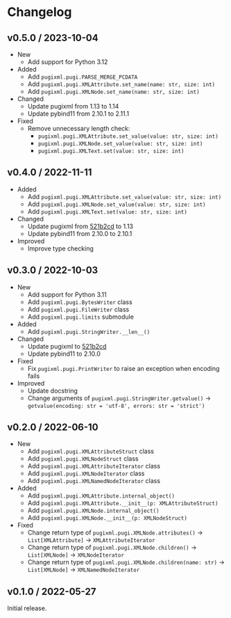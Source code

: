 # Changelog

## v0.5.0 / 2023-10-04

- New
  - Add support for Python 3.12
- Added
  - Add `pugixml.pugi.PARSE_MERGE_PCDATA`
  - Add `pugixml.pugi.XMLAttribute.set_name(name: str, size: int)`
  - Add `pugixml.pugi.XMLNode.set_name(name: str, size: int)`
- Changed
  - Update pugixml from 1.13 to 1.14
  - Update pybind11 from 2.10.1 to 2.11.1
- Fixed
  - Remove unnecessary length check:
    - `pugixml.pugi.XMLAttribute.set_value(value: str, size: int)`
    - `pugixml.pugi.XMLNode.set_value(value: str, size: int)`
    - `pugixml.pugi.XMLText.set(value: str, size: int)`

## v0.4.0 / 2022-11-11

- Added
  - Add `pugixml.pugi.XMLAttribute.set_value(value: str, size: int)`
  - Add `pugixml.pugi.XMLNode.set_value(value: str, size: int)`
  - Add `pugixml.pugi.XMLText.set(value: str, size: int)`
- Changed
  - Update pugixml from [521b2cd](https://github.com/zeux/pugixml/tree/521b2cd854f8d65f173107d056d2b9c6d49b6563) to 1.13
  - Update pybind11 from 2.10.0 to 2.10.1
- Improved
  - Improve type checking

## v0.3.0 / 2022-10-03

- New
  - Add support for Python 3.11
  - Add `pugixml.pugi.BytesWriter` class
  - Add `pugixml.pugi.FileWriter` class
  - Add `pugixml.pugi.limits` submodule
- Added
  - Add `pugixml.pugi.StringWriter.__len__()`
- Changed
  - Update pugixml to [521b2cd](https://github.com/zeux/pugixml/tree/521b2cd854f8d65f173107d056d2b9c6d49b6563)
  - Update pybind11 to 2.10.0
- Fixed
  - Fix `pugixml.pugi.PrintWriter` to raise an exception when encoding fails
- Improved
  - Update docstring
  - Change arguments of `pugixml.pugi.StringWriter.getvalue()` → `getvalue(encoding: str = 'utf-8', errors: str = 'strict')`

## v0.2.0 / 2022-06-10

- New
  - Add `pugixml.pugi.XMLAttributeStruct` class
  - Add `pugixml.pugi.XMLNodeStruct` class
  - Add `pugixml.pugi.XMLAttributeIterator` class
  - Add `pugixml.pugi.XMLNodeIterator` class
  - Add `pugixml.pugi.XMLNamedNodeIterator` class
- Added
  - Add `pugixml.pugi.XMLAttribute.internal_object()`
  - Add `pugixml.pugi.XMLAttribute.__init__(p: XMLAttributeStruct)`
  - Add `pugixml.pugi.XMLNode.internal_object()`
  - Add `pugixml.pugi.XMLNode.__init__(p: XMLNodeStruct)`
- Fixed
  - Change return type of `pugixml.pugi.XMLNode.attributes()` -> `List[XMLAttribute]` → `XMLAttributeIterator`
  - Change return type of `pugixml.pugi.XMLNode.children()` -> `List[XMLNode]` → `XMLNodeIterator`
  - Change return type of `pugixml.pugi.XMLNode.children(name: str)` -> `List[XMLNode]` → `XMLNamedNodeIterator`

## v0.1.0 / 2022-05-27

Initial release.
